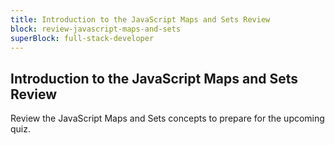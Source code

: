 ```yaml
---
title: Introduction to the JavaScript Maps and Sets Review
block: review-javascript-maps-and-sets
superBlock: full-stack-developer
---
```


## Introduction to the JavaScript Maps and Sets Review

Review the JavaScript Maps and Sets concepts to prepare for the upcoming quiz.
